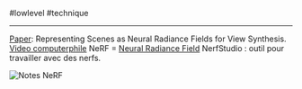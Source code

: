 #lowlevel #technique 
___
[Paper](https://arxiv.org/pdf/2003.08934): Representing Scenes as Neural Radiance Fields for View Synthesis.
[Video computerphile](https://www.youtube.com/watch?v=wKsoGiENBHU)
NeRF = [Neural Radiance Field](Neural%20Radiance%20Field)
NerfStudio : outil pour travailler avec des nerfs. 

![Notes NeRF](Notes%20NeRF)



